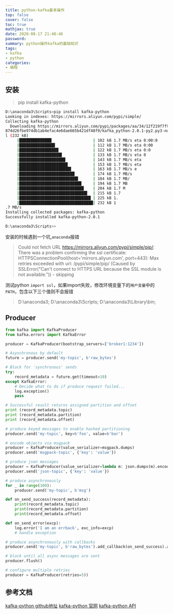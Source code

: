 ```yaml
---
title: python-kafka基本操作
top: false
cover: false
toc: true
mathjax: true
date: 2020-08-17 21:48:46
password:
summary: python操作kafka的基础知识
tags:
- kafka
- python
categories:
- 编程
---
```


## 安装

> pip install kafka-python

```bash
D:\anaconda3\Scripts>pip install kafka-python
Looking in indexes: https://mirrors.aliyun.com/pypi/simple/
Collecting kafka-python
  Downloading https://mirrors.aliyun.com/pypi/packages/aa/34/12f219f7f9e68e79a54
874d26fbe974db1ab4efac4e6dae665b421df48f9/kafka_python-2.0.1-py2.py3-none-any.wh
l (232 kB)
     |██████████████                  | 102 kB 1.7 MB/s eta 0:00:0
     |███████████████▌                | 112 kB 1.7 MB/s eta 0:00
     |█████████████████               | 122 kB 1.7 MB/s eta 0:0
     |██████████████████▌             | 133 kB 1.7 MB/s eta 0
     |████████████████████            | 143 kB 1.7 MB/s eta
     |█████████████████████           | 153 kB 1.7 MB/s eta
     |██████████████████████▌         | 163 kB 1.7 MB/s e
     |████████████████████████        | 174 kB 1.7 MB/s
     |█████████████████████████▌      | 184 kB 1.7 MB/
     |███████████████████████████     | 194 kB 1.7 MB
     |████████████████████████████    | 204 kB 1.7 M
     |█████████████████████████████▌  | 215 kB 1.7
     |███████████████████████████████ | 225 kB 1.
     |████████████████████████████████| 232 kB 1
.7 MB/s
Installing collected packages: kafka-python
Successfully installed kafka-python-2.0.1

D:\anaconda3\Scripts>>
```

安装的时候遇到一个坑,`anaconda`报错

>Could not fetch URL https://mirrors.aliyun.com/pypi/simple/pip/: There was a problem confirming the ssl certificate: HTTPSConnectionPool(host='mirrors.aliyun.com', port=443): Max retries exceeded with url: /pypi/simple/pip/ (Caused by SSLError("Can't connect to HTTPS URL because the SSL module is not available.")) - skipping

测试python `import ssl`，如果import失败，修改环境变量下的`用户变量`中的`PATH`，包含以下三个值则不会报错

>D:\anaconda3;
>D:\anaconda3\Scripts;
>D:\anaconda3\Library\bin;

## Producer

```python
from kafka import KafkaProducer
from kafka.errors import KafkaError

producer = KafkaProducer(bootstrap_servers=['broker1:1234'])

# Asynchronous by default
future = producer.send('my-topic', b'raw_bytes')

# Block for 'synchronous' sends
try:
    record_metadata = future.get(timeout=10)
except KafkaError:
    # Decide what to do if produce request failed...
    log.exception()
    pass

# Successful result returns assigned partition and offset
print (record_metadata.topic)
print (record_metadata.partition)
print (record_metadata.offset)

# produce keyed messages to enable hashed partitioning
producer.send('my-topic', key=b'foo', value=b'bar')

# encode objects via msgpack
producer = KafkaProducer(value_serializer=msgpack.dumps)
producer.send('msgpack-topic', {'key': 'value'})

# produce json messages
producer = KafkaProducer(value_serializer=lambda m: json.dumps(m).encode('ascii'))
producer.send('json-topic', {'key': 'value'})

# produce asynchronously
for _ in range(100):
    producer.send('my-topic', b'msg')

def on_send_success(record_metadata):
    print(record_metadata.topic)
    print(record_metadata.partition)
    print(record_metadata.offset)

def on_send_error(excp):
    log.error('I am an errback', exc_info=excp)
    # handle exception

# produce asynchronously with callbacks
producer.send('my-topic', b'raw_bytes').add_callback(on_send_success).add_errback(on_send_error)

# block until all async messages are sent
producer.flush()

# configure multiple retries
producer = KafkaProducer(retries=5))
```

## 参考文档

[kafka-python github地址](https://github.com/dpkp/kafka-python)
[kafka-python 官网](https://pypi.org/project/kafka-python/)
[kafka-python API](https://kafka-python.readthedocs.io/en/master/)
